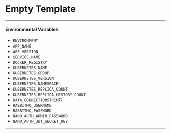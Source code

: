 # Empty Template


***

#### Environmental Variables
* ```ENVIRONMENT```
* ```APP_NAME```
* ```APP_VERSION```
* ```SERVICE_NAME```
* ```DOCKER_REGISTRY```
* ```KUBERNETES_NAME```
* ```KUBERNETES_GROUP```
* ```KUBERNETES_VERSION```
* ```KUBERNETES_NAMESPACE```
* ```KUBERNETES_REPLICA_COUNT```
* ```KUBERNETES_REPLICA_HISTORY_COUNT```
* ```DATA_CONNECTIONSTRIN```G
* ```RABBITMQ_USERNAME```
* ```RABBITMQ_PASSWORD```
* ```NANO_AUTH_ADMIN_PASSWORD```
* ```NANO_AUTH_JWT_SECRET_KEY```


***